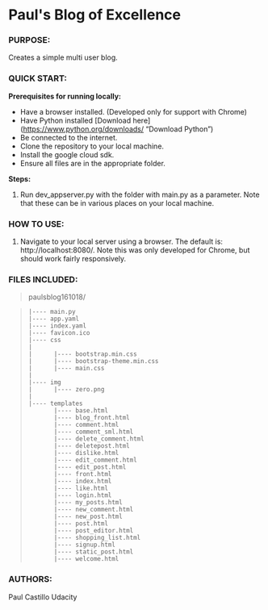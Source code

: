 # Paul's Blog of Excellence


### PURPOSE:
Creates a simple multi user blog.


### QUICK START:
**Prerequisites for running locally:**

* Have a browser installed. (Developed only for support with Chrome)
* Have Python installed [Download here](https://www.python.org/downloads/ “Download Python”)
* Be connected to the internet.
* Clone the repository to your local machine.
* Install the google cloud sdk.
* Ensure all files are in the appropriate folder.

**Steps:**

1. Run dev_appserver.py with the folder with main.py as a parameter. Note that these can be in various places on your local machine.


### HOW TO USE:
1. Navigate to your local server using a browser. The default is: http://localhost:8080/. Note this was only developed for Chrome, but should work fairly responsively.


### FILES INCLUDED:

> paulsblog161018/

>     |---- main.py
>     |---- app.yaml
>     |---- index.yaml
>     |---- favicon.ico
>     |---- css
>     |
>     |      |---- bootstrap.min.css
>     |      |---- bootstrap-theme.min.css
>     |      |---- main.css
>     |
>     |---- img
>     |      |---- zero.png
>     |
>     |---- templates
>            |---- base.html
>            |---- blog_front.html
>            |---- comment.html
>            |---- comment_sml.html
>            |---- delete_comment.html
>            |---- deletepost.html
>            |---- dislike.html
>            |---- edit_comment.html
>            |---- edit_post.html
>            |---- front.html
>            |---- index.html
>            |---- like.html
>            |---- login.html
>            |---- my_posts.html
>            |---- new_comment.html
>            |---- new_post.html
>            |---- post.html
>            |---- post_editor.html
>            |---- shopping_list.html
>            |---- signup.html
>            |---- static_post.html
>            |---- welcome.html


### AUTHORS:
Paul Castillo
Udacity
